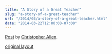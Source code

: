 ```yaml
---
title: "A Story of a Great Teacher"
slug: "a-story-of-a-great-teacher"
url: "/2014/03/a-story-of-a-great-teacher.html"
date: "2014-03-22T12:00:00-07:00"
---
```

<div id="fb-root"></div> <script id="facebook-jssdk" src="//connect.facebook.net/en_US/all.js#xfbml=1"></script>
<div class="fb-post" data-href="https://www.facebook.com/ChristopherRayAllen/posts/10152305093230540" data-width="600"><div class="fb-xfbml-parse-ignore"><a href="https://www.facebook.com/ChristopherRayAllen/posts/10152305093230540">Post</a> by <a href="https://www.facebook.com/ChristopherRayAllen">Christopher Allen</a>.</div></div>
<p class="previous"><a href="/previous/2014/03/a-story-of-a-great-teacher.html" rel="syndication nofollow" class="u-syndication" >original layout</a></p>
